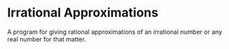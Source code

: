 # Irrational Approximations
A program for giving rational approximations of an irrational number or any real number for that matter.
